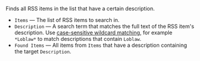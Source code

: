 Finds all RSS items in the list that have a certain description.

   - `Items` — The list of RSS items to search in.
   - `Description` — A search term that matches the full text of the RSS item's description.  Use [case-sensitive wildcard matching](vuo-nodeset://vuo.text), for example `*Loblaw*` to match descriptions that contain `Loblaw`.
   - `Found Items` — All items from `Items` that have a description containing the target `Description`.
